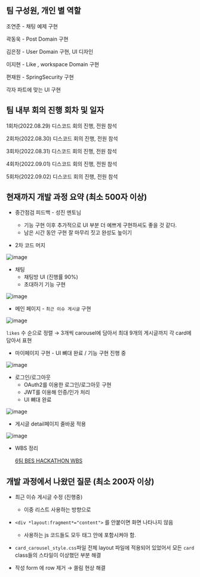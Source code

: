 ## 팀 구성원, 개인 별 역할


조연준 - 채팅 예제 구현

곽동욱 - Post Domain 구현

김은정 - User Domain 구현, UI 디자인

이지현 - Like , workspace Domain 구현

편재원 - SpringSecurity 구현

각자 파트에 맞는 UI 구현

## 팀 내부 회의 진행 회차 및 일자


1회차(2022.08.29) 디스코드 회의 진행, 전원 참석

2회차(2022.08.30) 디스코드 회의 진행, 전원 참석

3회차(2022.08.31) 디스코드 회의 진행, 전원 참석

4회차(2022.09.01) 디스코드 회의 진행, 전원 참석

5회차(2022.09.02) 디스코드 회의 진행, 전원 참석

## 현재까지 개발 과정 요약 (최소 500자 이상)


- 중간점검 피드백 - 성진 멘토님
    - 기능 구현 이후 추가적으로 UI 부분 더 예쁘게 구현하셔도 좋을 것 같다.
    - 남은 시간 동안 구현 잘 마무리 짓고 완성도 높이기

- 2차 코드 머지

![image](https://user-images.githubusercontent.com/47443884/188520034-86e4511a-1cdc-4860-a5fe-e15d09221aad.png)

- 채팅
    - 채팅방 UI (진행률 90%)
    - 초대하기 기능 구현

![image](https://user-images.githubusercontent.com/47443884/188520043-caf30680-d04f-4139-94a4-e6cad47e77e9.png)

- 메인 페이지 - `최근 이슈 게시글` 구현

![image](https://user-images.githubusercontent.com/47443884/188520071-82b7aed7-67c9-4997-81e6-a6c4e7f9f712.png)

`likes` 수 순으로 정렬 → 3개씩 carousel에 담아서 최대 9개의 게시글까지 각 card에 담아서 표현

- 마이페이지 구현 - UI 뼈대 완료 / 기능 구현 진행 중

![image](https://user-images.githubusercontent.com/47443884/188520078-0ab14d83-53e2-4315-8409-d70883606ca0.png)

- 로그인/로그아웃
    - OAuth2를 이용한 로그인/로그아웃 구현
    - JWT를 이용해 인증/인가 처리
    - UI 뼈대 완료

![image](https://user-images.githubusercontent.com/47443884/188520082-252ce5cb-22ed-41f0-94a4-90d2f58ce4ab.png)

- 게시글 detail페이지 줄바꿈 적용

![image](https://user-images.githubusercontent.com/47443884/188520091-fff67dc3-523d-4d54-a036-a293132ff438.png)

- WBS 정리
    
    [6팀 BES HACKATHON WBS](https://docs.google.com/spreadsheets/d/1X-_-lXIVWIaiEIx_dEUlg7xBh-RDNaCbqwH0ymMxqag/edit#gid=0)
    

## 개발 과정에서 나왔던 질문 (최소 200자 이상)


- 최근 이슈 게시글 수정 (진행중)
    - 이중 리스트 사용하는 방향으로
- `<div *layout:fragment*="content">` 를 안붙이면 화면 나타나지 않음
    - 사용하는 js 코드들도 모두 태그 안에 포함시켜야 함.
    
- `card_carousel_style.css`파일 전체 layout 파일에 적용되어 있었어서 모든 `card` class들의 스타일이 이상했던 부분 해결
- 작성 form 에 row 제거 → 쏠림 현상 해결
